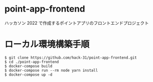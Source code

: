 # point-app-frontend

ハッカソン 2022 で作成するポイントアプリのフロントエンドプロジェクト

# ローカル環境構築手順

```
$ git clone https://github.com/hack-31/point-app-frontend.git
$ cd ./point-app-frontend
$ docker-compose build
$ docker-compose run --rm node yarn install
$ docker-compose up -d
```
